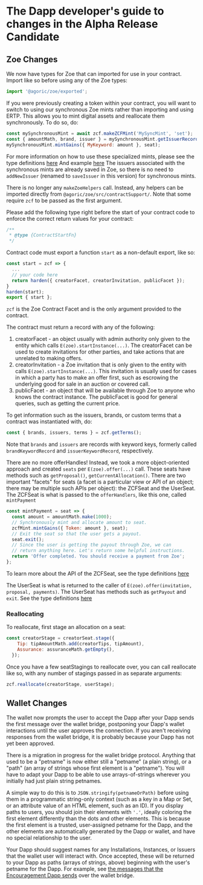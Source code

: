 # The Dapp developer's guide to changes in the Alpha Release Candidate

## Zoe Changes

We now have types for Zoe that can imported for use in your contract.
Import like so before using any of the Zoe types:

```js
import '@agoric/zoe/exported';
```

If you were previously creating a token within your contract, you will
want to switch to using our synchronous Zoe mints rather than
importing and using ERTP. This allows you to mint digital assets and
reallocate them synchronously. To do so, do:

```js
const mySynchronousMint = await zcf.makeZCFMint('MySyncMint', 'set');
const { amountMath, brand, issuer } = mySynchronousMint.getIssuerRecord();
mySynchronousMint.mintGains({ MyKeyword: amount }, seat);
```

For more information on how to use these specialized mints, please see
the type definitions
[here](https://github.com/Agoric/agoric-sdk/blob/7058a852c46625e28aa9a290b2c99f2a39d0cba5/packages/zoe/src/types.js#L221)
And example
[here](https://github.com/Agoric/agoric-sdk/blob/ee8f782578ff4f2ea9e0ec557e14d1f52c795ca9/packages/zoe/src/contracts/mintPayments.js#L34)
The issuers associated with the synchronous mints are already saved in
Zoe, so there is no need to `addNewIssuer` (renamed to `saveIssuer` in
this version) for synchronous mints.

There is no longer any `makeZoeHelpers` call. Instead, any helpers can
be imported directly from `@agoric/zoe/src/contractSupport/`. Note
that some require `zcf` to be passed as the first argument.

Please add the following type right before the start of your contract
code to enforce the correct return values for your contract:

```js
/**
 * @type {ContractStartFn}
 */
 ```

Contract code must export a function `start` as a non-default export,
like so:

```js
const start = zcf => {
  ...
  // your code here
  return harden({ creatorFacet, creatorInvitation, publicFacet });
}
harden(start);
export { start };
```

`zcf` is the Zoe Contract Facet and is the only argument provided to
the contract.

The contract must return a record with any of the following:
1. creatorFacet - an object usually with admin authority only given to the
   entity which calls `E(zoe).startInstance(...)`. The creatorFacet
   can be used to create invitations for other parties, and take actions
   that are unrelated to making offers.
2. creatorInvitation - a Zoe invitation that is only given to the entity
   with calls `E(zoe).startInstance(...)`. This invitation is usually
   used for cases in which a party has to make an offer first, such as
   escrowing the underlying good for sale in an auction or covered
   call.
3. publicFacet - an object that will be available through Zoe to anyone who knows
   the contract instance. The publicFacet is good for general queries,
   such as getting the current price.

To get information such as the issuers, brands, or custom terms that
a contract was instantiated with, do:

```js
const { brands, issuers, terms } = zcf.getTerms();
```
Note that `brands` and `issuers` are records with keyword keys,
formerly called `brandKeywordRecord` and `issuerKeywordRecord`,
respectively.

There are no more offerHandles! Instead, we took a more object-oriented
approach and created `seats` per `E(zoe).offer(...)` call. These seats
have methods such as `getProposal()`, `getCurrentAllocation()`. There
are two important "facets" for seats (a facet is a particular view or API of
an object; there may be multiple such APIs per object): the ZCFSeat
and the UserSeat. The ZCFSeat is what is passed to the
`offerHandlers`, like this one, called `mintPayment`

```js
const mintPayment = seat => {
  const amount = amountMath.make(1000);
  // Synchronously mint and allocate amount to seat.
  zcfMint.mintGains({ Token: amount }, seat);
  // Exit the seat so that the user gets a payout.
  seat.exit();
  // Since the user is getting the payout through Zoe, we can
  // return anything here. Let's return some helpful instructions.
  return 'Offer completed. You should receive a payment from Zoe';
};
```

To learn more about the API of the ZCFSeat, see the type definitions
[here](https://github.com/Agoric/agoric-sdk/blob/7058a852c46625e28aa9a290b2c99f2a39d0cba5/packages/zoe/src/types.js#L377)

The UserSeat is what is returned to the caller of
`E(zoe).offer(invitation, proposal, payments)`. The UserSeat has
methods such as `getPayout` and `exit`. See the type definitions
[here](https://github.com/Agoric/agoric-sdk/blob/7058a852c46625e28aa9a290b2c99f2a39d0cba5/packages/zoe/src/types.js#L88)

### Reallocating

To reallocate, first stage an allocation on a seat:

```js
const creatorStage = creatorSeat.stage({
    Tip: tipAmountMath.add(creatorTips, tipAmount),
    Assurance: assuranceMath.getEmpty(),
  });
```

Once you have a few seatStagings to reallocate over, you can call
reallocate like so, with any number of stagings passed in as separate arguments:

```js
zcf.reallocate(creatorStage, userStage);
```

## Wallet Changes

The wallet now prompts the user to accept the Dapp after your Dapp sends the first message over the wallet bridge, postponing your Dapp's wallet interactions until the user approves the connection.  If you aren't receiving responses from the wallet bridge, it is probably because your Dapp has not yet been approved.

There is a migration in progress for the wallet bridge protocol.  Anything that used to be a "petname" is now either still a "petname" (a plain string), or a "path" (an array of strings whose first element is a "petname").  You will have to adapt your Dapp to be able to use arrays-of-strings wherever you initially had just plain string petnames.

A simple way to do this is to `JSON.stringify(petnameOrPath)` before using them in a programmatic string-only context (such as a key in a Map or Set, or an attribute value of an HTML element, such as an ID).  If you display paths to users, you should join their elements with `'.'`, ideally coloring the first element differently than the dots and other elements.  This is because the first element is a trusted, user-assigned petname for the Dapp, and the other elements are automatically generated by the Dapp or wallet, and have no special relationship to the user.

Your Dapp should suggest names for any Installations, Instances, or Issuers that the wallet user will interact with.  Once accepted, these will be returned to your Dapp as paths (arrays of strings, above) beginning with the user's petname for the Dapp.  For  example, see [the messages that the Encouragement Dapp sends](https://github.com/Agoric/dapp-encouragement/blob/7f41c1bc09fc5f22707f6bdc2fb656fcb2cddbfa/ui/public/src/main.js#L97) over the wallet bridge.
